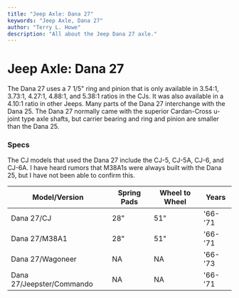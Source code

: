 ```yaml
---
title: "Jeep Axle: Dana 27"
keywords: "Jeep Axle, Dana 27"
author: "Terry L. Howe"
description: "All about the Jeep Dana 27 axle."
---
```

# Jeep Axle: Dana 27

The Dana 27 uses a 7 1/5" ring and pinion that is only available in 3.54:1, 3.73:1, 4.27:1, 4.88:1, and 5.38:1 ratios in the CJs. It was also available in a 4.10:1 ratio in other Jeeps. Many parts of the Dana 27 interchange with the Dana 25. The Dana 27 normally came with the superior Cardan-Cross u-joint type axle shafts, but carrier bearing and ring and pinion are smaller than the Dana 25.

### Specs

The CJ models that used the Dana 27 include the CJ-5, CJ-5A, CJ-6, and CJ-6A. I have heard rumors that M38A1s were always built with the Dana 25, but I have not been able to confirm this.

| Model/Version             | Spring Pads | Wheel to Wheel | Years   |
|---------------------------|-------------|----------------|---------|
| Dana 27/CJ                | 28"         | 51"            | '66-'71 |
| Dana 27/M38A1             | 28"         | 51"            | '66-'71 |
| Dana 27/Wagoneer          | NA          | NA             | '66-'73 |
| Dana 27/Jeepster/Commando | NA          | NA             | '66-'71 |